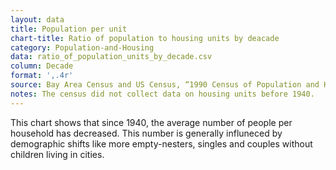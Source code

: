 ```yaml
---
layout: data
title: Population per unit
chart-title: Ratio of population to housing units by deacade
category: Population-and-Housing
data: ratio_of_population_units_by_decade.csv
column: Decade
format: ',.4r'
source: Bay Area Census and US Census, “1990 Census of Population and Housing (1990 CPH)”.
notes: The census did not collect data on housing units before 1940.
---
```


This chart shows that since 1940, the average number of people per household has decreased. This number is generally influneced by demographic shifts like more empty-nesters, singles and couples without children living in cities.